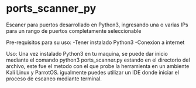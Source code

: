 # ports_scanner_py
Escaner para puertos desarrollado en Python3, ingresando una o varias IPs para un rango de puertos completamente seleccionable

Pre-requisitos para su uso:
-Tener instalado Python3
-Conexion a internet

Uso:
Una vez instalado Python3 en tu maquina, se puede dar inicio mediante el comando python3 ports_scanner.py estando en el directorio del archivo, este fue el
metodo con el que probe la herramienta en un ambiente Kali Linux y ParrotOS.
igualmente puedes utilizar un IDE donde iniciar el proceso de escaneo mediante terminal.
